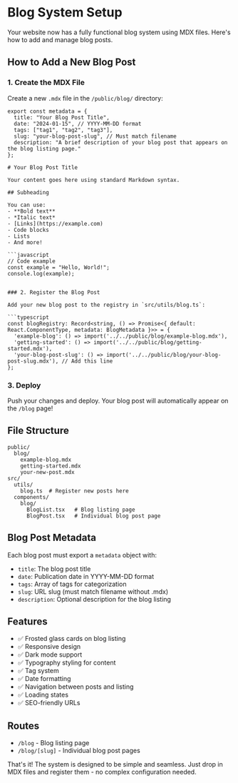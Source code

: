 # Blog System Setup

Your website now has a fully functional blog system using MDX files. Here's how to add and manage blog posts.

## How to Add a New Blog Post

### 1. Create the MDX File

Create a new `.mdx` file in the `/public/blog/` directory:

```mdx
export const metadata = {
  title: "Your Blog Post Title",
  date: "2024-01-15", // YYYY-MM-DD format
  tags: ["tag1", "tag2", "tag3"],
  slug: "your-blog-post-slug", // Must match filename
  description: "A brief description of your blog post that appears on the blog listing page."
};

# Your Blog Post Title

Your content goes here using standard Markdown syntax.

## Subheading

You can use:
- **Bold text**
- *Italic text*
- [Links](https://example.com)
- Code blocks
- Lists
- And more!

```javascript
// Code example
const example = "Hello, World!";
console.log(example);
```

```

### 2. Register the Blog Post

Add your new blog post to the registry in `src/utils/blog.ts`:

```typescript
const blogRegistry: Record<string, () => Promise<{ default: React.ComponentType, metadata: BlogMetadata }>> = {
  'example-blog': () => import('../../public/blog/example-blog.mdx'),
  'getting-started': () => import('../../public/blog/getting-started.mdx'),
  'your-blog-post-slug': () => import('../../public/blog/your-blog-post-slug.mdx'), // Add this line
};
```

### 3. Deploy

Push your changes and deploy. Your blog post will automatically appear on the `/blog` page!

## File Structure

```
public/
  blog/
    example-blog.mdx
    getting-started.mdx
    your-new-post.mdx
src/
  utils/
    blog.ts  # Register new posts here
  components/
    blog/
      BlogList.tsx   # Blog listing page
      BlogPost.tsx   # Individual blog post page
```

## Blog Post Metadata

Each blog post must export a `metadata` object with:

- `title`: The blog post title
- `date`: Publication date in YYYY-MM-DD format
- `tags`: Array of tags for categorization
- `slug`: URL slug (must match filename without .mdx)
- `description`: Optional description for the blog listing

## Features

- ✅ Frosted glass cards on blog listing
- ✅ Responsive design
- ✅ Dark mode support
- ✅ Typography styling for content
- ✅ Tag system
- ✅ Date formatting
- ✅ Navigation between posts and listing
- ✅ Loading states
- ✅ SEO-friendly URLs

## Routes

- `/blog` - Blog listing page
- `/blog/[slug]` - Individual blog post pages

That's it! The system is designed to be simple and seamless. Just drop in MDX files and register them - no complex configuration needed. 